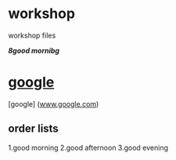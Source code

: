 # workshop
workshop files

***8good mornibg***
# <a href="google">google</a>
[google] (www.google.com)

## order lists
1.good morning
2.good afternoon
3.good evening

